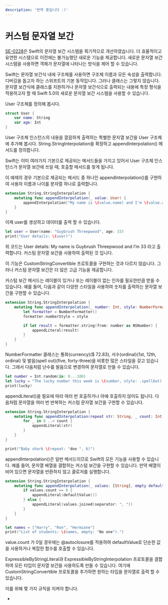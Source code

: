 ```yaml
---
description: '번역 중입니다 :)'
---
```


# 커스텀 문자열 보간

[SE-0228](https://github.com/apple/swift-evolution/blob/master/proposals/0228-fix-expressiblebystringinterpolation.md)은 Swift의 문자열 보간 시스템을 획기적으로 개선하였습니다. 더 효율적이고 유연한 시스템으로 이전에는 불가능했던 새로운 기능을 제공합니다. 새로운 문자열 보간 시스템을 사용하면 객체가 문자열에 나타나는 방식을 제어 할 수 있습니다.

Swift는 문자열 보간식 내에 구조체를 사용하면 구조체 이름과 모든 속성을 출력합니다. 디버깅을 돕고자 하는 스위프트의 기본 동작입니다. 그러나 클래스는 그렇지 않습니다. 문자열 보간식에 클래스를 지원하거나 문자열 보간식으로 출력되는 내용에 특정 형식을 적용하고자 할 때 Swift 5.0의 새로운 문자열 보간 시스템을 사용할 수 있습니다.

User 구조체를 정의해 봅시다.

```swift
struct User {
    var name: String
    var age: Int
}
```

User 구조체 인스턴스의 내용을 깔끔하게 출력하는 특별한 문자열 보간을 User 구조체에 추가해 봅시다. String.StringInterpolation을 확장하고 appendInterpolation\(\) 메서드를 정의합니다.​

Swift는 이미 여러가지 기본으로 제공되는 메서드들을 가지고 있어서 User 구조체 인스턴스가 문자열 보간에 쓰일 때, 호출할 메서드를 찾게 됩니다.

이 예제의 경우 기본으로 제공되는 메서드 중 하나인 appendInterpolation\(\)를 구현하여 사용자 이름과 나이를 문자열 하나로 출력합니다.

```swift
extension String.StringInterpolation {
    mutating func appendInterpolation(_ value: User) {
        appendInterpolation("My name is \(value.name) and I'm \(value.age)")
    }
}
```

이제 user를 생성하고 데이터를 출력 할 수 있습니다.

```swift
let user = User(name: "Guybrush Threepwood", age: 33)
print("User details: \(user)")
```

위 코드는 User details: My name is Guybrush Threepwood and I’m 33 라고 출력합니다. 커스텀 문자열 보간을 사용하여 출력된 것 입니다.

이 기능은 CustomStringConvertible 프로토콜을 구현하는 것과 다르지 않습니다. 그러나 커스텀 문자열 보간은 더 많은 고급 기능을 제공합니다.

커스텀 보간 메서드는 레이블이 있거나 또는 레이블이 없는 인자를 필요한만큼 받을 수 있습니다. 예를 들어, 다음과 같이 다양한 스타일을 사용하여 숫자를 출력하는 문자열 보간을 구현할 수 있습니다.

```swift
extension String.StringInterpolation {
    mutating func appendInterpolation(_ number: Int, style: NumberFormatter.Style) {
        let formatter = NumberFormatter()
        formatter.numberStyle = style

        if let result = formatter.string(from: number as NSNumber) {
            appendLiteral(result)
        }
    }
}
```

NumberFormatter 클래스는 통화\(currency\)\($ 72.83\), 서수\(ordinal\)\(1st, 12th, ordinal\) 및 발음\(spell out\)\(five, forty-three\)을 비롯한 많은 스타일을 갖고 있습니다. 그래서 다음처럼 난수를 발음으로 변경하여 문자열로 만들 수 있습니다.

```swift
let number = Int.random(in: 0...100)
let lucky = "The lucky number this week is \(number, style: .spellOut)."
print(lucky)
```

appendLiteral\(\)을 필요에 따라 여러 번 호출하거나 아예 호출하지 않아도 됩니다. 다음처럼 문자열을 여러 번 반복하는 커스텀 문자열 보간을 구현할 수 있습니다.

```swift
extension String.StringInterpolation {
    mutating func appendInterpolation(repeat str: String, _ count: Int) {
        for _ in 0 ..< count {
            appendLiteral(str)
        }
    }
}

print("Baby shark \(repeat: "doo ", 6)")
```

appendInterpolation\(\)은 일반 메서드이므로 Swift의 모든 기능을 사용할 수 있습니다. 예를 들어, 문자열 배열을 결합하는 커스텀 보간을 구현할 수 있습니다. 만약 배열이 비어 있으면 문자열을 반환하지 않고 클로저를 실행합니다.

```swift
extension String.StringInterpolation {
    mutating func appendInterpolation(_ values: [String], empty defaultValue: @autoclosure () -> String) {
        if values.count == 0 {
            appendLiteral(defaultValue())
        } else {
            appendLiteral(values.joined(separator: ", "))
        }
    }
}

let names = ["Harry", "Ron", "Hermione"]
print("List of students: \(names, empty: "No one").")
```

value.count 가 0일 경우에는 @autoclosure를 적용하여 defaultValue로 단순한 값을 사용하거나 복잡한 함수를 호출할 수 있습니다.

ExpressibleByStringLiteral과 ExpressibleByStringInterpolation 프로토콜을 결합하여 모든 타입이 문자열 보간을 사용하도록 만들 수 있습니다. 여기에 CustomStringConvertible 프로토콜을 추가하면 원하는 타입을 문자열로 출력 할 수 있습니다.

이를 위해 몇 가지 규칙을 지켜야 합니다.

* 
